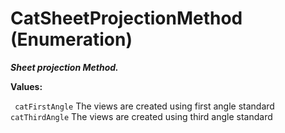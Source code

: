 # CatSheetProjectionMethod (Enumeration)

**_Sheet projection Method._**

**Values:**

` catFirstAngle`      The views are created using first angle standard
` catThirdAngle`      The views are created using third angle standard
